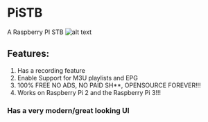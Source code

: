 # PiSTB
A Raspberry PI STB
![alt text](https://pbs.twimg.com/profile_images/1059394175597248513/MxhM2gTQ_400x400.jpg)
## Features:
  
1. Has a recording feature
2. Enable Support for M3U playlists and EPG
3. 100% FREE NO ADS, NO PAID SH**, OPENSOURCE FOREVER!!!
4. Works on Raspberry Pi 2 and the Raspberry Pi 3!!!
### Has a very modern/great looking UI
